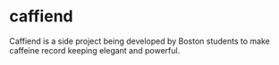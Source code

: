 caffiend
=========

Caffiend is a side project being developed by Boston students to make caffeine record keeping elegant and powerful.
